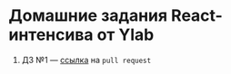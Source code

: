# Домашние задания React-интенсива от Ylab

1. ДЗ №1 — [ссылка](https://github.com/ylabio/react-webinar-3/pull/24) на `pull request`
